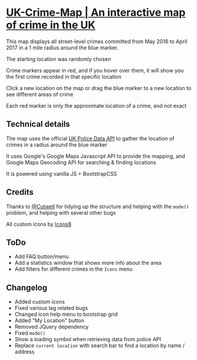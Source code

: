 # [UK-Crime-Map | An interactive map of crime in the UK](https://thatguywiththatname.github.io/UK-Crime-Map/)

This map displays all street-level crimes committed from May 2016 to  April 2017 in a 1 mile radius around the blue marker.

The starting location was randomly chosen

Crime markers appear in red, and if you hover over them, it will show you the first crime recorded in that specific location

Click a new location on the map or drag the blue marker to a new location to see different areas of crime

Each red marker is only the approximate location of a crime, and not exact


## Technical details

The map uses the official [UK Police Data API](https://data.police.uk) to gather the location of crimes in a radius around the blue marker

It uses Google's Google Maps Javascript API to provide the mapping, and Google Maps Geocoding API for searching & finding locations

It is powered using vanilla JS + BootstrapCSS


## Credits

Thanks to [@Cutwell](https://github.com/cutwell) for tidying up the structure and helping with the `mode()` problem, and helping with several other bugs

All custom icons by [Icons8](https://icons8.com)

## ToDo

 - Add FAQ button/menu
 - Add a statistics window that shows more info about the area
 - Add filters for different crimes in the `Icons` menu

## Changelog

 - Added custom icons
 - Fixed various lag related bugs
 - Changed icon help menu to bootstrap grid
 - Added "My Location" button
 - Removed JQuery dependency
 - Fixed `mode()`
 - Show a loading symbol when retrieving data from police API
 - Replace `current location` with search bar to find a location by name / address
